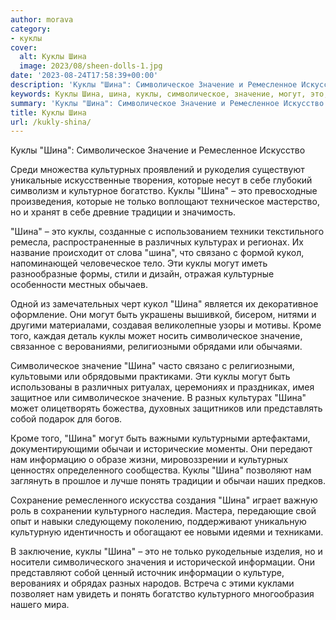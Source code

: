 ```yaml
---
author: morava
category:
- куклы
cover:
  alt: Куклы Шина
  image: 2023/08/sheen-dolls-1.jpg
date: '2023-08-24T17:58:39+00:00'
description: 'Куклы "Шина": Символическое Значение и Ремесленное Искусство Среди множества культурных проявлений и рукоделия существуют уникальные искусственные...'
keywords: Куклы Шина, шина, куклы, символическое, значение, могут, это, нам, культурных, которые, богатство, только, традиции, различных, культурах, связано
summary: 'Куклы "Шина": Символическое Значение и Ремесленное Искусство Среди множества культурных проявлений и рукоделия существуют уникальные искусственные...'
title: Куклы Шина
url: /kukly-shina/
---
```


Куклы "Шина": Символическое Значение и Ремесленное Искусство

Среди множества культурных проявлений и рукоделия существуют уникальные искусственные творения, которые несут в себе глубокий символизм и культурное богатство. Куклы "Шина" – это превосходные произведения, которые не только воплощают техническое мастерство, но и хранят в себе древние традиции и значимость.

"Шина" – это куклы, созданные с использованием техники текстильного ремесла, распространенные в различных культурах и регионах. Их название происходит от слова "шина", что связано с формой кукол, напоминающей человеческое тело. Эти куклы могут иметь разнообразные формы, стили и дизайн, отражая культурные особенности местных обычаев.

Одной из замечательных черт кукол "Шина" является их декоративное оформление. Они могут быть украшены вышивкой, бисером, нитями и другими материалами, создавая великолепные узоры и мотивы. Кроме того, каждая деталь куклы может носить символическое значение, связанное с верованиями, религиозными обрядами или обычаями.

Символическое значение "Шина" часто связано с религиозными, культовыми или обрядовыми практиками. Эти куклы могут быть использованы в различных ритуалах, церемониях и праздниках, имея защитное или символическое значение. В разных культурах "Шина" может олицетворять божества, духовных защитников или представлять собой подарок для богов.

Кроме того, "Шина" могут быть важными культурными артефактами, документирующими обычаи и исторические моменты. Они передают нам информацию о образе жизни, мировоззрении и культурных ценностях определенного сообщества. Куклы "Шина" позволяют нам заглянуть в прошлое и лучше понять традиции и обычаи наших предков.

Сохранение ремесленного искусства создания "Шина" играет важную роль в сохранении культурного наследия. Мастера, передающие свой опыт и навыки следующему поколению, поддерживают уникальную культурную идентичность и обогащают ее новыми идеями и техниками.

В заключение, куклы "Шина" – это не только рукодельные изделия, но и носители символического значения и исторической информации. Они представляют собой ценный источник информации о культуре, верованиях и обрядах разных народов. Встреча с этими куклами позволяет нам увидеть и понять богатство культурного многообразия нашего мира.
